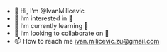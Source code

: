 - 👋 Hi, I’m @IvanMilicevic
- 👀 I’m interested in 🍏
- 🌱 I’m currently learning 🍏
- 💞️ I’m looking to collaborate on 🍏
- 📫 How to reach me ivan.milicevic.zu@gmail.com

<!---
IvanMilicevic/IvanMilicevic is a ✨ special ✨ repository because its `README.md` (this file) appears on your GitHub profile.
You can click the Preview link to take a look at your changes.
--->
